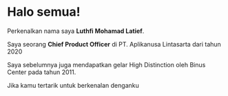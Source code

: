 # Halo semua! 

Perkenalkan nama saya **Luthfi Mohamad Latief**.<br>

Saya seorang **Chief Product Officer** di PT. Aplikanusa Lintasarta dari tahun 2020

Saya sebelumnya juga mendapatkan gelar High Distinction oleh Binus Center pada tahun 2011.<br>

Jika kamu tertarik untuk berkenalan denganku
